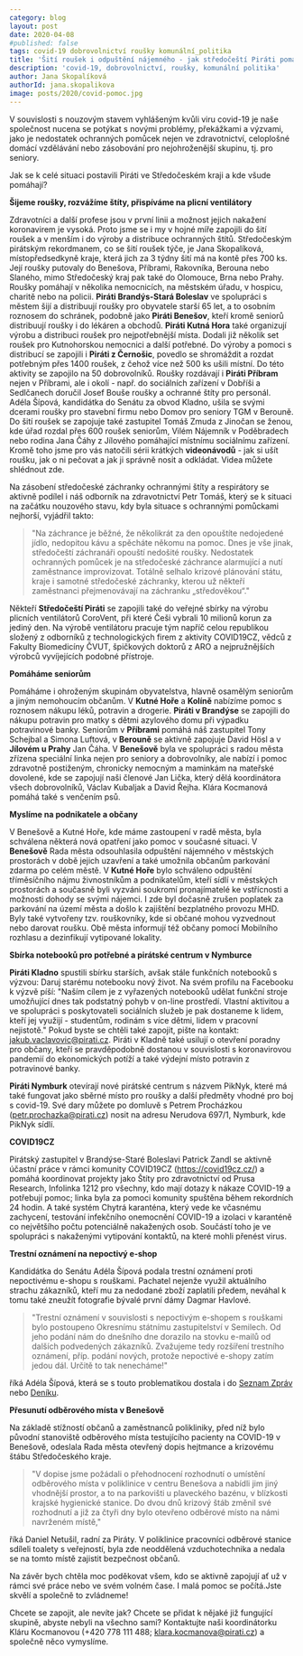```yaml
---
category: blog
layout: post
date: 2020-04-08
#published: false
tags: covid-19 dobrovolnictví roušky komunální_politika
title: 'Šití roušek i odpuštění nájemného - jak středočeští Piráti pomáhají v době pandemie?'
description: 'covid-19, dobrovolnictví, roušky, komunální politika'
author: Jana Skopalíková
authorId: jana.skopalikova
image: posts/2020/covid-pomoc.jpg
---
```


V souvislosti s nouzovým stavem vyhlášeným kvůli viru covid-19 je naše společnost nucena se potýkat s novými problémy, překážkami a výzvami, jako je nedostatek ochranných pomůcek nejen ve zdravotnictví, celoplošné domácí vzdělávání nebo zásobování pro nejohroženější skupinu, tj. pro seniory.
 
Jak se k celé situaci postavili Piráti ve Středočeském kraji a kde všude pomáhají?
 
**Šijeme roušky, rozvážíme štíty, přispíváme na plicní ventilátory**

Zdravotníci a další profese jsou v první linii a možnost jejich nakažení koronavirem je vysoká. Proto jsme se i my v hojné míře zapojili do šití roušek a v menším i do výroby a distribuce ochranných štítů. Středočeským pirátským rekordmanem, co se šití roušek týče, je Jana Skopalíková, místopředsedkyně kraje, která jich za 3 týdny šití má na kontě přes 700 ks. Její roušky putovaly do Benešova, Příbrami, Rakovníka, Berouna nebo Slaného, mimo Středočeský kraj pak také do Olomouce, Brna nebo Prahy. Roušky pomáhají v několika nemocnicích, na městském úřadu, v hospicu, charitě nebo na policii. **Piráti Brandýs-Stará Boleslav** ve spolupráci s městem šijí a distribuují roušky pro obyvatele starší 65 let, a to osobním roznosem do schránek, podobně jako **Piráti Benešov**, kteří kromě seniorů distribuují roušky i do lékáren a obchodů. **Piráti Kutná Hora** také organizují výrobu a distribuci roušek pro nejpotřebnější místa. Dodali již několik set roušek pro Kutnohorskou nemocnici a další potřebné. Do výroby a pomoci s distribucí se zapojili i **Piráti z Černošic**, povedlo se shromáždit a rozdat potřebným přes 1400 roušek, z čehož více než 500 ks ušili místní. Do této aktivity se zapojilo na 50 dobrovolníků. Roušky rozdávají i **Piráti Příbram** nejen v Příbrami, ale i okolí - např. do sociálních zařízení v Dobříši a Sedlčanech doručil Josef Bouše roušky a ochranné štíty pro personál. Adéla Šípová, kandidátka do Senátu za obvod Kladno, ušila se svými dcerami roušky pro stavební firmu nebo Domov pro seniory TGM v Berouně. Do šití roušek se zapojuje také zastupitel Tomáš Zmuda z Jinočan se ženou, kde úřad rozdal přes 600 roušek seniorům, Vilém Nájemník v Poděbradech nebo rodina Jana Čáhy z Jílového pomáhající místnímu sociálnímu zařízení. Kromě toho jsme pro vás natočili sérii krátkých **videonávodů** - jak si ušít roušku, jak o ni pečovat a jak ji správně nosit a odkládat. Videa můžete shlédnout zde.

Na zásobení středočeské záchranky ochrannými štíty a respirátory se aktivně podílel i náš odborník na zdravotnictví Petr Tomáš, který se k situaci na začátku nouzového stavu, kdy byla situace s ochrannými pomůckami nejhorší, vyjádřil takto: 
> "Na záchrance je běžné, že několikrát za den opouštíte nedojedené jídlo, nedopitou kávu a spěcháte někomu na pomoc. Dnes je vše jinak, středočeští záchranáři opouští nedošité roušky. Nedostatek ochranných pomůcek je na středočeské záchrance alarmující a nutí zaměstnance improvizovat. Totálně selhalo krizové plánování státu, kraje i samotné středočeské záchranky, kterou už někteří zaměstnanci přejmenovávají na záchranku „středověkou“."

Někteří **Středočeští Piráti** se zapojili také do veřejné sbírky na výrobu plicních ventilátorů CoroVent, při které Češi vybrali 10 milionů korun za jediný den. Na výrobě ventilátoru pracuje tým napříč celou republikou složený z odborníků z technologických firem z aktivity COVID19CZ, vědců z Fakulty Biomedicíny ČVUT, špičkových doktorů z ARO a nejpružnějších výrobců vyvíjejících podobné přístroje.
 
**Pomáháme seniorům**

Pomáháme i ohroženým skupinám obyvatelstva, hlavně osamělým seniorům a jiným nemohoucím občanům. V **Kutné Hoře** a **Kolíně** nabízíme pomoc s roznosem nákupu léků, potravin a drogerie. **Piráti v Brandýse** se zapojili do nákupu potravin pro matky s dětmi azylového domu při výpadku potravinové banky. Seniorům v **Příbrami** pomáhá náš zastupitel Tony Schejbal a Simona Luftová, v **Berouně** se aktivně zapojuje David Hösl a v **Jílovém u Prahy** Jan Čáha. V **Benešově** byla ve spolupráci s radou města zřízena speciální linka nejen pro seniory a dobrovolníky, ale nabízí i pomoc zdravotně postiženým, chronicky nemocným a maminkám na mateřské dovolené, kde se zapojují naši členové Jan Lička, který dělá koordinátora všech dobrovolníků, Václav Kubaljak a David Řejha. Klára Kocmanová pomáhá také s venčením psů.

**Myslíme na podnikatele a občany**

V Benešově a Kutné Hoře, kde máme zastoupení v radě města, byla schválena některá nová opatření jako pomoc v současné situaci. V **Benešově** Rada města odsouhlasila odpuštění nájemného v městských prostorách v době jejich uzavření a také umožnila občanům parkování zdarma po celém městě. V **Kutné Hoře** bylo schváleno odpuštění tříměsíčního nájmu živnostníkům a podnikatelům, kteří sídlí v městských prostorách a současně byli vyzváni soukromí pronajímatelé ke vstřícnosti a možnosti dohody se svými nájemci. I zde byl dočasně zrušen poplatek za parkování na území města a došlo k zajištění bezplatného provozu MHD. Byly také vytvořeny tzv. rouškovníky, kde si občané mohou vyzvednout nebo darovat roušku. Obě města informují též občany pomocí Mobilního rozhlasu a dezinfikují vytipované lokality.

**Sbírka notebooků pro potřebné a pirátské centrum v Nymburce**

**Piráti Kladno** spustili sbírku starších, avšak stále funkčních notebooků s výzvou: Daruj starému notebooku nový život. Na svém profilu na Facebooku k výzvě píší: "Naším cílem je z vyřazených notebooků udělat funkční stroje umožňující dnes tak podstatný pohyb v on-line prostředí. Vlastní aktivitou a ve spolupráci s poskytovateli sociálních služeb je pak dostaneme k lidem, kteří jej využijí - studentům, rodinám s více dětmi, lidem v pracovní nejistotě." Pokud byste se chtěli také zapojit, pište na kontakt: jakub.vaclavovic@pirati.cz. Piráti v Kladně také usilují o otevření poradny pro občany, kteří se pravděpodobně dostanou v souvislosti s koronavirovou pandemií do ekonomických potíží a také výdejní místo potravin z potravinové banky.

**Piráti Nymburk** otevírají nové pirátské centrum s názvem PikNyk, které má také fungovat jako sběrné místo pro roušky a další předměty vhodné pro boj s covid-19. Své dary můžete po domluvě s Petrem Procházkou (petr.prochazka@pirati.cz) nosit na adresu Nerudova 697/1, Nymburk, kde PikNyk sídlí.

**COVID19CZ**

Pirátský zastupitel v Brandýse-Staré Boleslavi Patrick Zandl se aktivně účastní práce v rámci komunity COVID19CZ (https://covid19cz.cz/) a pomáhá koordinovat projekty jako Štíty pro zdravotnictví od Prusa Research, Infolinka 1212 pro všechny, kdo mají dotazy k nákaze COVID-19 a potřebují pomoc; linka byla za pomoci komunity spuštěna během rekordních 24 hodin. A také systém Chytrá karanténa, který vede ke včasnému zachycení, testování infekčního onemocnění COVID-19 a izolaci v karanténě co největšího počtu potenciálně nakažených osob. Součástí toho je ve spolupráci s nakaženými vytipování kontaktů, na které mohli přenést virus.

**Trestní oznámení na nepoctivý e-shop**

Kandidátka do Senátu Adéla Šípová podala trestní oznámení proti nepoctivému e-shopu s rouškami. Pachatel nejenže využil aktuálního strachu zákazníků, kteří mu za nedodané zboží zaplatili předem, neváhal k tomu také zneužít fotografie bývalé první dámy Dagmar Havlové. 
> "Trestní oznámení v souvislosti s nepoctivým e-shopem s rouškami bylo postoupeno Okresnímu státnímu zastupitelství v Semilech. Od jeho podání nám do dnešního dne dorazilo na stovku e-mailů od dalších podvedených zákazníků. Zvažujeme tedy rozšíření trestního oznámení, příp. podání nových, protože nepoctivé e-shopy zatím jedou dál. Určitě to tak nenecháme!" 

říká Adéla Šípová, která se s touto problematikou dostala i do [Seznam Zpráv](https://www.seznamzpravy.cz/clanek/e-shop-lakal-na-rychle-dodani-rousek-chlubil-se-navic-fotografii-havlove-95446?fbclid=IwAR2VsmqpsvJ3GAmih9exstw0Rn2iTTn8bmi31byc2cQKmjcrWFmXxFbDWQA) nebo [Deníku](https://www.denik.cz/z_domova/pirati-koronavirus-pandemie-rousky-20200325.html?fbclid=IwAR0clPQcS_QKobNeD0OAlYXqF5QRGpbtyiD7BsTrMK-RMSBOJOyrMostCho).

**Přesunutí odběrového místa v Benešově**

Na základě stížností občanů a zaměstnanců polikliniky, před níž bylo původní stanoviště odběrového místa testujícího pacienty na COVID-19 v Benešově, odeslala Rada města otevřený dopis hejtmance a krizovému štábu Středočeského kraje. 
> "V dopise jsme požádali o přehodnocení rozhodnutí o umístění odběrového místa v poliklinice v centru Benešova a nabídli jim jiný vhodnější prostor, a to na parkovišti u plaveckého bazénu, v blízkosti krajské hygienické stanice.  Do dvou dnů krizový štáb změnil své rozhodnutí a již za čtyři dny bylo otevřeno odběrové místo na námi navrženém místě,"

říká Daniel Netušil, radní za Piráty. V poliklinice pracovníci odběrové stanice sdíleli toalety s veřejností, byla zde neoddělená vzduchotechnika a nedala se na tomto místě zajistit bezpečnost občanů.
  
Na závěr bych chtěla moc poděkovat všem, kdo se aktivně zapojují ať už v rámci své práce nebo ve svém volném čase. I malá pomoc se počítá.Jste skvělí a společně to zvládneme!
 
Chcete se zapojit, ale nevíte jak? Chcete se přidat k nějaké již fungující skupině, abyste nebyli na všechno sami? Kontaktujte naši koordinátorku Kláru Kocmanovou (+420 778 111 488; klara.kocmanova@pirati.cz) a společně něco vymyslíme.
